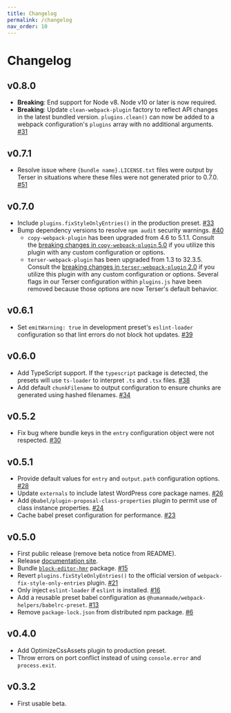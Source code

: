 ```yaml
---
title: Changelog
permalink: /changelog
nav_order: 10
---
```


# Changelog

## v0.8.0

- **Breaking**: End support for Node v8. Node v10 or later is now required.
- **Breaking**: Update `clean-webpack-plugin` factory to reflect API changes in the latest bundled version. `plugins.clean()` can now be added to a webpack configuration's `plugins` array with no additional arguments. [#31](https://github.com/humanmade/webpack-helpers/issues/31)

## v0.7.1

- Resolve issue where `{bundle name}.LICENSE.txt` files were output by Terser in situations where these files were not generated prior to 0.7.0. [#51](https://github.com/humanmade/webpack-helpers/pull/51)

## v0.7.0

- Include `plugins.fixStyleOnlyEntries()` in the production preset. [#33](https://github.com/humanmade/webpack-helpers/issues/33)
- Bump dependency versions to resolve `npm audit` security warnings. [#40](https://github.com/humanmade/webpack-helpers/issues/40)
  - `copy-webpack-plugin` has been upgraded from 4.6 to 5.1.1. Consult the [breaking changes in `copy-webpack-plugin` 5.0](https://github.com/webpack-contrib/copy-webpack-plugin/blob/master/CHANGELOG.md#500-2019-02-20) if you utilize this plugin with any custom configuration or options.
  - `terser-webpack-plugin` has been upgraded from 1.3 to 32.3.5. Consult the [breaking changes in `terser-webpack-plugin` 2.0](https://github.com/webpack-contrib/terser-webpack-plugin/blob/master/CHANGELOG.md#200-2019-09-05) if you utilize this plugin with any custom configuration or options. Several flags in our Terser configuration within `plugins.js` have been removed because those options are now Terser's default behavior.

## v0.6.1

- Set `emitWarning: true` in development preset's `eslint-loader` configuration so that lint errors do not block hot updates. [#39](https://github.com/humanmade/webpack-helpers/pull/39)

## v0.6.0

- Add TypeScript support. If the `typescript` package is detected, the presets will use `ts-loader` to interpret `.ts` and `.tsx` files. [#38](https://github.com/humanmade/webpack-helpers/pull/38)
- Add default `chunkFilename` to output configuration to ensure chunks are generated using hashed filenames. [#34](https://github.com/humanmade/webpack-helpers/pull/34)

## v0.5.2

- Fix bug where bundle keys in the `entry` configuration object were not respected. [#30](https://github.com/humanmade/webpack-helpers/issues/30)

## v0.5.1

- Provide default values for `entry` and `output.path` configuration options. [#28](https://github.com/humanmade/webpack-helpers/pull/28)
- Update `externals` to include latest WordPress core package names. [#26](https://github.com/humanmade/webpack-helpers/issues/26)
- Add `@babel/plugin-proposal-class-properties` plugin to permit use of class instance properties. [#24](https://github.com/humanmade/webpack-helpers/issues/24)
- Cache babel preset configuration for performance. [#23](https://github.com/humanmade/webpack-helpers/pull/23)

## v0.5.0

- First public release (remove beta notice from README).
- Release [documentation site](https://humanmade.github.io/webpack-helpers/).
- Bundle [`block-editor-hmr`](https://github.com/kadamwhite/block-editor-hmr) package. [#15](https://github.com/humanmade/webpack-helpers/pull/15)
- Revert `plugins.fixStyleOnlyEntries()` to the official version of `webpack-fix-style-only-entries` plugin. [#21](https://github.com/humanmade/webpack-helpers/pull/21)
- Only inject `eslint-loader` if `eslint` is installed. [#16](https://github.com/humanmade/webpack-helpers/issues/16)
- Add a reusable preset babel configuration as `@humanmade/webpack-helpers/babelrc-preset`. [#13](https://github.com/humanmade/webpack-helpers/pull/13)
- Remove `package-lock.json` from distributed npm package. [#6](https://github.com/humanmade/webpack-helpers/pull/6)

## v0.4.0

- Add OptimizeCssAssets plugin to production preset.
- Throw errors on port conflict instead of using `console.error` and `process.exit`.

## v0.3.2

- First usable beta.
